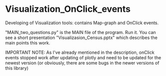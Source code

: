 # Visualization_OnClick_events
Developing of Visualization tools: contains Map-graph and OnClick events.


"MAIN_two_questions.py" is the MAIN file of the program. Run it.
You can see a short presentation "Visualizasion_Census.pptx" which describes the main points this work.

IMPORTANT NOTE:
As I've already mentioned in the description, onClick events stopped work after updating of plotly and need to be updated for the newest version (or obviously, there are some bugs in the newer versions of this library)


